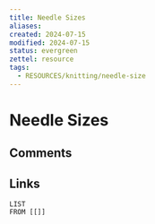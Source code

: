 ```yaml
---
title: Needle Sizes
aliases: 
created: 2024-07-15
modified: 2024-07-15
status: evergreen
zettel: resource
tags:
  - RESOURCES/knitting/needle-size
---
```

# Needle Sizes
## Comments

## Links
```dataview
LIST
FROM [[]]
```
